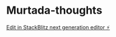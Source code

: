 # Murtada-thoughts

[Edit in StackBlitz next generation editor ⚡️](https://stackblitz.com/~/github.com/Ubannc/Murtada-thoughts)
